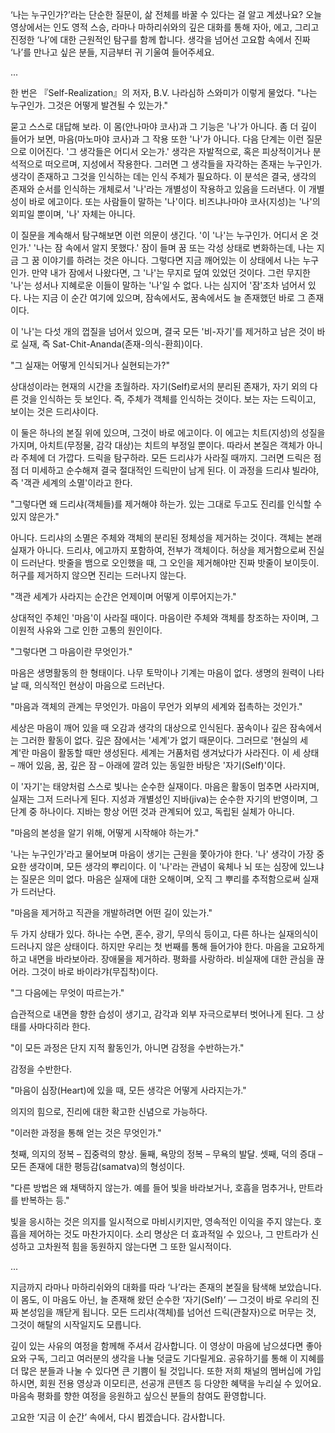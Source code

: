 ‘나는 누구인가?’라는 단순한 질문이, 삶 전체를 바꿀 수 있다는 걸 알고 계셨나요?
오늘 영상에서는 인도 영적 스승, 라마나 마하리쉬와의 깊은 대화를 통해
자아, 에고, 그리고 진정한 ‘나’에 대한 근원적인 탐구를 함께 합니다.
생각을 넘어선 고요함 속에서 진짜 ‘나’를 만나고 싶은 분들, 지금부터 귀 기울여 들어주세요.

...

한 번은 『Self-Realization』의 저자, B.V. 나라심하 스와미가 이렇게 물었다.
"나는 누구인가. 그것은 어떻게 발견될 수 있는가."

묻고 스스로 대답해 보라. 이 몸(안나마야 코사)과 그 기능은 '나'가 아니다.
좀 더 깊이 들어가 보면, 마음(마노마야 코사)과 그 작용 또한 '나'가 아니다.
다음 단계는 이런 질문으로 이어진다.
'그 생각들은 어디서 오는가.'
생각은 자발적으로, 혹은 피상적이거나 분석적으로 떠오르며, 지성에서 작용한다.
그러면 그 생각들을 자각하는 존재는 누구인가.
생각이 존재하고 그것을 인식하는 데는 인식 주체가 필요하다.
이 분석은 결국, 생각의 존재와 순서를 인식하는 개체로서 '나'라는 개별성이 작용하고 있음을 드러낸다.
이 개별성이 바로 에고이다. 또는 사람들이 말하는 '나'이다.
비즈냐나마야 코사(지성)는 '나'의 외피일 뿐이며, '나' 자체는 아니다.

이 질문을 계속해서 탐구해보면 이런 의문이 생긴다.
'이 '나'는 누구인가. 어디서 온 것인가.'
'나는 잠 속에서 알지 못했다.'
잠이 들며 꿈 또는 각성 상태로 변화하는데, 나는 지금 그 꿈 이야기를 하려는 것은 아니다.
그렇다면 지금 깨어있는 이 상태에서 나는 누구인가.
만약 내가 잠에서 나왔다면, 그 '나'는 무지로 덮여 있었던 것이다.
그런 무지한 '나'는 성서나 지혜로운 이들이 말하는 '나'일 수 없다.
나는 심지어 '잠'조차 넘어서 있다.
나는 지금 이 순간 여기에 있으며, 잠속에서도, 꿈속에서도 늘 존재했던 바로 그 존재이다.

이 '나'는 다섯 개의 껍질을 넘어서 있으며, 결국 모든 '비-자기'를 제거하고 남은 것이 바로 실재, 즉
Sat-Chit-Ananda(존재-의식-환희)이다.

"그 실재는 어떻게 인식되거나 실현되는가?"

상대성이라는 현재의 시간을 초월하라.
자기(Self)로서의 분리된 존재가, 자기 외의 다른 것을 인식하는 듯 보인다.
즉, 주체가 객체를 인식하는 것이다.
보는 자는 드릭이고, 보이는 것은 드리샤이다.

이 둘은 하나의 본질 위에 있으며, 그것이 바로 에고이다.
이 에고는 치트(지성)의 성질을 가지며,
아치트(무정물, 감각 대상)는 치트의 부정일 뿐이다.
따라서 본질은 객체가 아니라 주체에 더 가깝다.
드릭을 탐구하라. 모든 드리샤가 사라질 때까지.
그러면 드릭은 점점 더 미세하고 순수해져 결국 절대적인 드릭만이 남게 된다.
이 과정을 드리샤 빌라야, 즉 '객관 세계의 소멸'이라고 한다.

"그렇다면 왜 드리샤(객체들)를 제거해야 하는가. 있는 그대로 두고도 진리를 인식할 수 있지 않은가."

아니다. 드리샤의 소멸은 주체와 객체의 분리된 정체성을 제거하는 것이다. 객체는 본래 실재가 아니다.
드리샤, 에고까지 포함하여, 전부가 객체이다.
허상을 제거함으로써 진실이 드러난다.
밧줄을 뱀으로 오인했을 때, 그 오인을 제거해야만 진짜 밧줄이 보이듯이.
허구를 제거하지 않으면 진리는 드러나지 않는다.

"객관 세계가 사라지는 순간은 언제이며 어떻게 이루어지는가."

상대적인 주체인 '마음'이 사라질 때이다.
마음이란 주체와 객체를 창조하는 자이며, 그 이원적 사유와 그로 인한 고통의 원인이다.

"그렇다면 그 마음이란 무엇인가."

마음은 생명활동의 한 형태이다.
나무 토막이나 기계는 마음이 없다.
생명의 원력이 나타날 때, 의식적인 현상이 마음으로 드러난다.

"마음과 객체의 관계는 무엇인가. 마음이 무언가 외부의 세계와 접촉하는 것인가."

세상은 마음이 깨어 있을 때 오감과 생각의 대상으로 인식된다.
꿈속이나 깊은 잠속에서는 그러한 활동이 없다.
깊은 잠에서는 '세계'가 없기 때문이다.
그러므로 '현실의 세계'란 마음이 활동할 때만 생성된다.
세계는 거품처럼 생겨났다가 사라진다.
이 세 상태 – 깨어 있음, 꿈, 깊은 잠 – 아래에 깔려 있는 동일한 바탕은 '자기(Self)'이다.

이 '자기'는 태양처럼 스스로 빛나는 순수한 실재이다.
마음은 활동이 멈추면 사라지며, 실재는 그저 드러나게 된다.
지성과 개별성인 지바(jiva)는 순수한 자기의 반영이며, 그 단계 중 하나이다.
지바는 항상 어떤 것과 관계되어 있고, 독립된 실체가 아니다.

"마음의 본성을 알기 위해, 어떻게 시작해야 하는가."

'나는 누구인가'라고 물어보며 마음이 생기는 근원을 쫓아가야 한다.
'나' 생각이 가장 중요한 생각이며, 모든 생각의 뿌리이다.
이 '나'라는 관념이 육체나 뇌 또는 심장에 있느냐는 질문은 의미 없다.
마음은 실재에 대한 오해이며, 오직 그 뿌리를 추적함으로써 실재가 드러난다.

"마음을 제거하고 직관을 개발하려면 어떤 길이 있는가."

두 가지 상태가 있다. 하나는 수면, 혼수, 광기, 무의식 등이고, 다른 하나는 실재의식이 드러나지 않은 상태이다.
하지만 우리는 첫 번째를 통해 들어가야 한다.
마음을 고요하게 하고 내면을 바라보아라.
장애물을 제거하라. 평화를 사랑하라.
비실재에 대한 관심을 끊어라.
그것이 바로 바이라갸(무집착)이다.

"그 다음에는 무엇이 따르는가."

습관적으로 내면을 향한 습성이 생기고, 감각과 외부 자극으로부터 벗어나게 된다.
그 상태를 사마다히라 한다.

"이 모든 과정은 단지 지적 활동인가, 아니면 감정을 수반하는가."

감정을 수반한다.

"마음이 심장(Heart)에 있을 때, 모든 생각은 어떻게 사라지는가."

의지의 힘으로, 진리에 대한 확고한 신념으로 가능하다.

"이러한 과정을 통해 얻는 것은 무엇인가."

첫째, 의지의 정복 – 집중력의 향상.
둘째, 욕망의 정복 – 무욕의 발달.
셋째, 덕의 증대 – 모든 존재에 대한 평등감(samatva)의 형성이다.

"다른 방법은 왜 채택하지 않는가. 예를 들어 빛을 바라보거나, 호흡을 멈추거나, 만트라를 반복하는 등."

빛을 응시하는 것은 의지를 일시적으로 마비시키지만, 영속적인 이익을 주지 않는다.
호흡을 제어하는 것도 마찬가지이다.
소리 명상은 더 효과적일 수 있으나, 그 만트라가 신성하고 고차원적 힘을 동원하지 않는다면 그 또한 일시적이다.

...

지금까지 라마나 마하리쉬와의 대화를 따라 ‘나’라는 존재의 본질을 탐색해 보았습니다.
이 몸도, 이 마음도 아닌, 늘 존재해 왔던 순수한 ‘자기(Self)’ —
그것이 바로 우리의 진짜 본성임을 깨닫게 됩니다.
모든 드리샤(객체)를 넘어선 드릭(관찰자)으로 머무는 것, 그것이 해탈의 시작일지도 모릅니다.

깊이 있는 사유의 여정을 함께해 주셔서 감사합니다.
이 영상이 마음에 남으셨다면 좋아요와 구독, 그리고 여러분의 생각을 나눌 덧글도 기다릴게요.
공유하기를 통해 이 지혜를 더 많은 분들과 나눌 수 있다면 큰 기쁨이 될 것입니다.
또한 저희 채널의 멤버십에 가입하시면, 회원 전용 영상과 이모티콘, 선공개 콘텐츠 등 다양한 혜택을 누리실 수 있어요.
마음속 평화를 향한 여정을 응원하고 싶으신 분들의 참여도 환영합니다.

고요한 ‘지금 이 순간’ 속에서, 다시 뵙겠습니다. 감사합니다. 